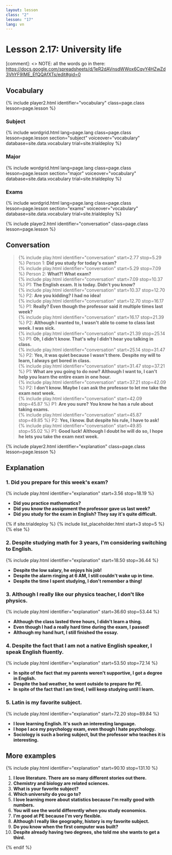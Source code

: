 ```yaml
---
layout: lesson
class: "2"
lesson: "17"
lang: vn
---
```



# Lesson 2.17: University life

[comment]: <> NOTE: all the words go in there: https://docs.google.com/spreadsheets/d/1eR2dAVnsdWWox6CqvY4HZwZd3VhYF9IME_EfQQAfXTs/edit#gid=0


## Vocabulary 
{% include player2.html identifier="vocabulary" class=page.class lesson=page.lesson %} 

### Subject 

{% include wordgrid.html lang=page.lang
		class=page.class 
		lesson=page.lesson 
		section="subject"
		voiceover="vocabulary"
		database=site.data.vocabulary 
		trial=site.trialdeploy %}

### Major 

	
{% include wordgrid.html lang=page.lang
		class=page.class 
		lesson=page.lesson 
		section="major"
		voiceover="vocabulary"
		database=site.data.vocabulary 
		trial=site.trialdeploy %}


### Exams

{% include wordgrid.html lang=page.lang
		class=page.class 
		lesson=page.lesson 
		section="exams"
		voiceover="vocabulary"
		database=site.data.vocabulary 
		trial=site.trialdeploy %}
		

{% include player2.html identifier="conversation" class=page.class lesson=page.lesson %}

## Conversation

> {% include play.html identifier="conversation" start=2.77 stop=5.29 %} Person 1: **Did you study for today's exam?**  
> {% include play.html identifier="conversation" start=5.29 stop=7.09 %} Person 2: **What?! What exam?**     
> {% include play.html identifier="conversation" start=7.09 stop=10.37 %} P1: **The English exam. It is today. Didn't you know?**    
> {% include play.html identifier="conversation" start=10.37 stop=12.70 %} P2: **Are you kidding? I had no idea!**  
> {% include play.html identifier="conversation" start=12.70 stop=16.17 %} P1: **Really? Even though the professor said it multiple times last week?**  
> {% include play.html identifier="conversation" start=16.17 stop=21.39 %} P2: **Although I wanted to, I wasn't able to come to class last week. I was sick.**  
> {% include play.html identifier="conversation" start=21.39 stop=25.14 %} P1: **Oh, I didn't know. That's why I didn't hear you talking in class.**  
> {% include play.html identifier="conversation" start=25.14 stop=31.47 %} P2: **Yes, it was quiet because I wasn't there. Despite my will to learn, I always get bored in class.**  
> {% include play.html identifier="conversation" start=31.47 stop=37.21 %} P1: **What are you going to do now? Although I want to, I can't help you learn the entire exam in one hour.**  
> {% include play.html identifier="conversation" start=37.21 stop=42.09 %} P2: **I don't know. Maybe I can ask the professor to let me take the exam next week.**      
> {% include play.html identifier="conversation" start=42.09 stop=45.87 %} P1: **Are you sure? You know he has a rule about taking exams.**   
> {% include play.html identifier="conversation" start=45.87 stop=49.85 %} P2: **Yes, I know. But despite his rule, I have to ask!**  
> {% include play.html identifier="conversation" start=49.85 stop=55.02 %} P1: **Good luck! Although I doubt he will do so, I hope he lets you take the exam next week.**  



{% include player2.html identifier="explanation" class=page.class lesson=page.lesson %}
## Explanation

### 1. Did you prepare for this week's exam?

{% include play.html identifier="explanation" start=3.56 stop=18.19 %} 

- **Did you practice mathematics?**
- **Did you know the assignment the professor gave us last week?**
- **Did you study for the exam in English? They say it's quite difficult.**


{% if site.trialdeploy %}
  {% include list_placeholder.html start=3 stop=5 %}
  {% else %}


### 2. Despite studying math for 3 years, I'm considering switching to English.
{% include play.html identifier="explanation" start=18.50 stop=36.44 %} 

- **Despite the low salary, he enjoys his job!**
- **Despite the alarm ringing at 6 AM, I still couldn't wake up in time.**
- **Despite the time I spent studying, I don't remember a thing!**

### 3. Although I really like our physics teacher, I don't like physics.
{% include play.html identifier="explanation" start=36.60 stop=53.44 %} 
- **Although the class lasted three hours, I didn't learn a thing.**
- **Even though I had a really hard time during the exam, I passed!**
- **Although my hand hurt, I still finished the essay.**

### 4. Despite the fact that I am not a native English speaker, I speak English fluently.
{% include play.html identifier="explanation" start=53.50 stop=72.14 %} 
- **In spite of the fact that my parents weren't supportive, I got a degree in English.**
- **Despite the bad weather, he went outside to prepare for PE.**
- **In spite of the fact that I am tired, I will keep studying until I learn.**

### 5. Latin is my favorite subject.
{% include play.html identifier="explanation" start=72.20 stop=89.84 %} 
- **I love learning English. It's such an interesting language.**
- **I hope I ace my psychology exam, even though I hate psychology.**
- **Sociology is such a boring subject, but the professor who teaches it is interesting.**

## More examples 
{% include play.html identifier="explanation" start=90.10 stop=131.10 %}
1. **I love literature. There are so many different stories out there.**  
2. **Chemistry and biology are related sciences.**  
3. **What is your favorite subject?**  
4. **Which university do you go to?**  
5. **I love learning more about statistics because I'm really good with numbers.**  
6. **You will see the world differently when you study economics.**  
7. **I'm good at PE because I'm very flexible.**  
8. **Although I really like geography, history is my favorite subject.**  
9. **Do you know when the first computer was built?**  
10. **Despite already having two degrees, she told me she wants to get a third.**  


  {% endif %}